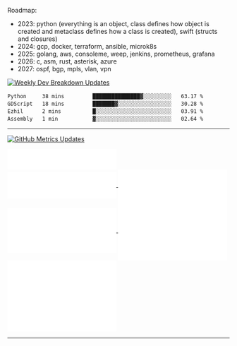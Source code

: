 Roadmap:

- 2023: python (everything is an object, class defines how object is created and metaclass defines how a class is created), swift (structs and closures)
- 2024: gcp, docker, terraform, ansible, microk8s
- 2025: golang, aws, consoleme, weep, jenkins, prometheus, grafana
- 2026: c, asm, rust, asterisk, azure
- 2027: ospf, bgp, mpls, vlan, vpn


[![Weekly Dev Breakdown Updates](https://github.com/raelldottin/raelldottin/actions/workflows/wakatime.yml/badge.svg)](https://github.com/raelldottin/raelldottin/actions/workflows/wakatime.yml)

<!--START_SECTION:waka-->

```txt
Python     38 mins         ███████████████▓░░░░░░░░░   63.17 %
GDScript   18 mins         ███████▓░░░░░░░░░░░░░░░░░   30.28 %
Ezhil      2 mins          █░░░░░░░░░░░░░░░░░░░░░░░░   03.91 %
Assembly   1 min           ▓░░░░░░░░░░░░░░░░░░░░░░░░   02.64 %
```

<!--END_SECTION:waka-->
---
[![GitHub Metrics Updates](https://github.com/raelldottin/raelldottin/actions/workflows/metrics.yml/badge.svg)](https://github.com/raelldottin/raelldottin/actions/workflows/metrics.yml)

<a href="https://github.com/raelldottin">
  <img align="center" width="49%" src="./header.svg" />
</a>
<br/>
<a href="https://github.com/raelldottin">
  <img align="center" width="49%" src="./repositories.svg" />
</a>
<a href="https://github.com/raelldottin">
  <img align="center" width="49%" src="./acti_comm.svg" />
</a>

<a href="https://github.com/raelldottin">
  <img align="center" width="49%" src="./iso_calender.svg" />
</a>

<a href="https://github.com/raelldottin">
    <img align="center" width="49%" src="./issue_pr_lang.svg" />
</a>

<a href="https://github.com/raelldottin">
  <img align="center" width="49%" src="./github-habits.svg" />
</a>
<!--
<a href="https://github.com/raelldottin">
    <img align="center" width="49%" src="./achievements.svg" />
</a>
-->

---
